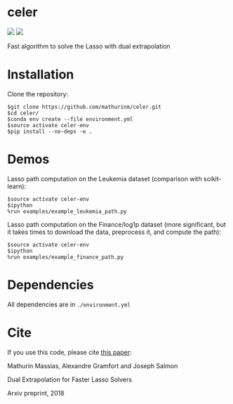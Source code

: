 # celer


![](https://travis-ci.org/mathurinm/celer.svg?branch=master)
![](https://codecov.io/gh/mathurinm/celer/branch/master/graphs/badge.svg?branch=master)


Fast algorithm to solve the Lasso with dual extrapolation

# Installation
Clone the repository:

```
$git clone https://github.com/mathurinm/celer.git
$cd celer/
$conda env create --file environment.yml
$source activate celer-env
$pip install --no-deps -e .
```

# Demos
Lasso path computation on the Leukemia dataset (comparison with scikit-learn):
```
$source activate celer-env
$ipython
%run examples/example_leukemia_path.py
```

Lasso path computation on the Finance/log1p dataset (more significant, but it takes times to download the data, preprocess it, and compute the path):
```
$source activate celer-env
$ipython
%run examples/example_finance_path.py
```

# Dependencies
All dependencies are in  ```./environment.yml```

# Cite
If you use this code, please cite [this paper](https://arxiv.org/abs/1802.07481):

Mathurin Massias, Alexandre Gramfort and Joseph Salmon

Dual Extrapolation for Faster Lasso Solvers

Arxiv preprint, 2018
